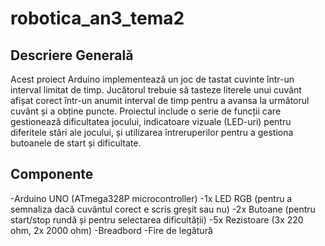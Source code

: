 # robotica_an3_tema2


## Descriere Generală
Acest proiect Arduino implementează un joc de tastat cuvinte într-un interval limitat de timp. Jucătorul trebuie să tasteze literele unui cuvânt afișat corect într-un anumit interval de timp pentru a avansa la următorul cuvânt și a obține puncte.
Proiectul include o serie de funcții care gestionează dificultatea jocului, indicatoare vizuale (LED-uri) pentru diferitele stări ale jocului, și utilizarea întreruperilor pentru a gestiona butoanele de start și dificultate.

## Componente
-Arduino UNO (ATmega328P microcontroller)
-1x LED RGB (pentru a semnaliza dacă cuvântul corect e scris greșit sau nu)
-2x Butoane (pentru start/stop rundă și pentru selectarea dificultății)
-5x Rezistoare (3x 220 ohm, 2x 2000 ohm)
-Breadbord
-Fire de legătură
